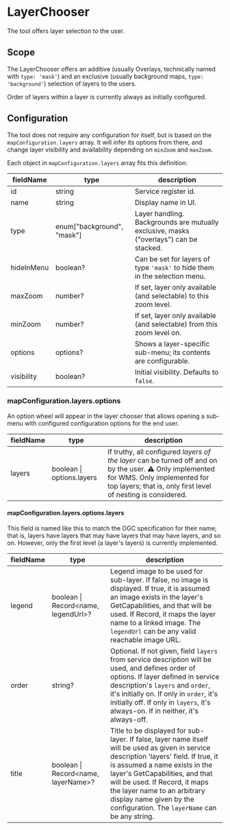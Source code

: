# LayerChooser

The tool offers layer selection to the user.

## Scope

The LayerChooser offers an additive (usually Overlays, technically named with `type: 'mask'`) and an exclusive (usually background maps, `type: 'background'`) selection of layers to the users.

Order of layers within a layer is currently always as initially configured.

## Configuration

The tool does not require any configuration for itself, but is based on the `mapConfiguration.layers` array. It will infer its options from there, and change layer visibility and availability depending on `minZoom` and `maxZoom`.

Each object in `mapConfiguration.layers` array fits this definition:

| fieldName  | type                       | description                                                                            |
| ---------- | -------------------------- | -------------------------------------------------------------------------------------- |
| id         | string                     | Service register id.                                                                   |
| name       | string                     | Display name in UI.                                                                    |
| type       | enum["background", "mask"] | Layer handling. Backgrounds are mutually exclusive, masks ("overlays") can be stacked. |
| hideInMenu | boolean? | Can be set for layers of type `'mask'` to hide them in the selection menu. |
| maxZoom    | number?                    | If set, layer only available (and selectable) to this zoom level.                      |
| minZoom    | number?                    | If set, layer only available (and selectable) from this zoom level on.                 |
| options    | options?                   | Shows a layer-specific sub-menu; its contents are configurable.                        |
| visibility | boolean?                   | Initial visibility. Defaults to `false`. |

### mapConfiguration.layers.options

An option wheel will appear in the layer chooser that allows opening a sub-menu with configured configuration options for the end user.

| fieldName | type              | description                                                                                                                                                                                                 |
| --------- | ----------------- | ----------------------------------------------------------------------------------------------------------------------------------------------------------------------------------------------------------- |
| layers    | boolean \| options.layers | If truthy, all configured _layers of the layer_ can be turned off and on by the user. ⚠️ Only implemented for WMS. Only implemented for top layers; that is, only first level of nesting is considered. |

#### mapConfiguration.layers.options.layers

This field is named like this to match the OGC specification for their name; that is, layers have layers that may have layers that may have layers, and so on. However, only the first level (a layer's layers) is currently implemented.

| fieldName | type                               | description                                                                                                                                                                                                                                                                                                                                             |
| --------- | ---------------------------------- | ------------------------------------------------------------------------------------------------------------------------------------------------------------------------------------------------------------------------------------------------------------------------------------------------------------------------------------------------------- |
| legend    | boolean \| Record<name, legendUrl>? | Legend image to be used for sub-layer. If false, no image is displayed. If true, it is assumed an image exists in the layer's GetCapabilities, and that will be used. If Record, it maps the layer name to a linked image. The `legendUrl` can be any valid reachable image URL.                                                                        |
| order     | string?                            | Optional. If not given, field `layers` from service description will be used, and defines order of options. If layer defined in service description's `layers` and `order`, it's initially on. If only in `order`, it's initially off. If only in `layers`, it's always-on. If in neither, it's always-off.                                             |
| title     | boolean \| Record<name, layerName>? | Title to be displayed for sub-layer. If false, layer name itself will be used as given in service description 'layers' field. If true, it is assumed a name exists in the layer's GetCapabilities, and that will be used. If Record, it maps the layer name to an arbitrary display name given by the configuration. The `layerName` can be any string. |

